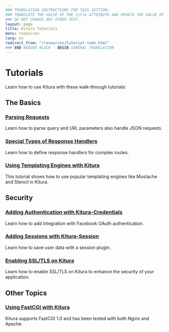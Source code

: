 ```yaml
---
### TRANSLATION INSTRUCTIONS FOR THIS SECTION:
### TRANSLATE THE VALUE OF THE title ATTRIBUTE AND UPDATE THE VALUE OF THE lang ATTRIBUTE. 
### DO NOT CHANGE ANY OTHER TEXT. 
layout: page
title: Kitura Tutorials
menu: resources
lang: en
redirect_from: "/resources/tutorial-todo.html"
### END HEADER BLOCK - BEGIN GENERAL TRANSLATION
---
```


# Tutorials

Learn how to use Kitura with these walk-through tutorials:

## The Basics

### [Parsing Requests](/en/resources/tutorials/parsingrequests.html)

Learn how to parse query and URL parameters also handle JSON requests.

### [Special Types of Response Handlers](/en/resources/tutorials/responsehandlers.html)

Learn how to define response handlers for complex routes.

### [Using Templating Engines with Kitura](/en/resources/tutorials/templating.html)

This tutorial shows how to use popular templating engines like Mustache and Stencil in Kitura.

## Security 

### [Adding Authentication with Kitura-Credentials](/en/resources/tutorials/credentials.html)

Learn how to add integration with Facebook OAuth authentication.

### [Adding Sessions with Kitura-Session](/en/resources/tutorials/sessions.html)

Learn how to save user data with a session plugin.

### [Enabling SSL/TLS on Kitura](/en/resources/tutorials/ssl.html)

Learn how to enable SSL/TLS on Kitura to enhance the security of your application.

## Other Topics

### [Using FastCGI with Kitura](/en/resources/tutorials/fastcgi.html)

Kitura supports FastCGI 1.0 and has been tested with both Nginx and Apache.





